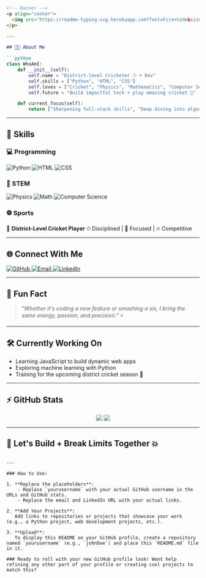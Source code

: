 
````markdown
<!-- Banner -->
<p align="center">
  <img src="https://readme-typing-svg.herokuapp.com?font=Fira+Code&size=28&pause=1000&center=true&vCenter=true&width=900&lines=Hey+there!+I'm+%F0%9F%91%A9%E2%80%8D%F0%9F%8E%93+Aspiring+Dev+%26+Cricketer;Python+Programmer+%7C+Web+Dev+%7C+STEM+Nerd;Physics+%E2%9A%9B%EF%B8%8F+Maths+%F0%9F%94%AC+Computers+%F0%9F%92%BB" alt="Typing SVG" />
</p>

---

## 🧑‍💻 About Me

```python
class WhoAmI:
    def __init__(self):
        self.name = "District-level Cricketer ⚾ + Dev"
        self.skills = ["Python", "HTML", "CSS"]
        self.loves = ["Cricket", "Physics", "Mathematics", "Computer Science"]
        self.future = "Build impactful tech + play amazing cricket 🏏"

    def current_focus(self):
        return ["Sharpening full-stack skills", "Deep diving into algorithms & problem solving", "Exploring Physics theories"]
````

---

## 💼 Skills

### 💻 Programming

![Python](https://img.shields.io/badge/-Python-3776AB?style=flat\&logo=python\&logoColor=white)
![HTML](https://img.shields.io/badge/-HTML5-E34F26?style=flat\&logo=html5\&logoColor=white)
![CSS](https://img.shields.io/badge/-CSS3-1572B6?style=flat\&logo=css3\&logoColor=white)

### 🧠 STEM

![Physics](https://img.shields.io/badge/-Physics-000000?style=flat\&logo=react\&logoColor=white)
![Math](https://img.shields.io/badge/-Mathematics-000000?style=flat\&logo=python\&logoColor=white)
![Computer Science](https://img.shields.io/badge/-Computer%20Science-0d1117?style=flat\&logo=codeforces\&logoColor=white)

### ⚽ Sports

🏏 **District-Level Cricket Player**
⏱ Disciplined | 🎯 Focused | 🔥 Competitive

---

## 🌐 Connect With Me

<p align="left">
  <a href="https://github.com/yourusername" target="_blank">
    <img alt="GitHub" src="https://img.shields.io/badge/-GitHub-181717?style=flat&logo=github&logoColor=white" />
  </a>
  <a href="devangshupandey84@gmail.com" target="_blank">
    <img alt="Email" src="https://img.shields.io/badge/-Email-D14836?style=flat&logo=gmail&logoColor=white" />
  </a>
  <a href="https://www.linkedin.com/in/your-profile" target="_blank">
    <img alt="LinkedIn" src="https://img.shields.io/badge/-LinkedIn-0077B5?style=flat&logo=linkedin&logoColor=white" />
  </a>
</p>

---

## 🧭 Fun Fact

> *"Whether it's coding a new feature or smashing a six, I bring the same energy, passion, and precision."* ⚡

---

## 🛠️ Currently Working On

* Learning JavaScript to build dynamic web apps
* Exploring machine learning with Python
* Training for the upcoming district cricket season 🏏

---

## ⚡ GitHub Stats

<p align="center">
  <img src="https://github-readme-stats.vercel.app/api?username=yourusername&show_icons=true&theme=radical" />
  <img src="https://github-readme-stats.vercel.app/api/top-langs/?username=yourusername&layout=compact&theme=radical" />
</p>

---

## 🏁 Let's Build + Break Limits Together 💥

```

---

### How to Use:

1. **Replace the placeholders**:
    - Replace `yourusername` with your actual GitHub username in the URLs and GitHub stats.
    - Replace the email and LinkedIn URL with your actual links.
  
2. **Add Your Projects**:  
   Add links to repositories or projects that showcase your work (e.g., a Python project, web development projects, etc.).

3. **Upload**:  
   To display this README on your GitHub profile, create a repository named `yourusername` (e.g., `johnDoe`) and place this `README.md` file in it.

### Ready to roll with your new GitHub profile look! Want help refining any other part of your profile or creating cool projects to match this?
```
